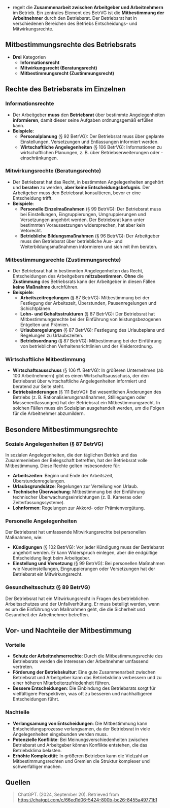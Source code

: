- regelt die **Zusammenarbeit zwischen Arbeitgeber und Arbeitnehmern** im Betrieb. Ein zentrales Element des BetrVG ist die **Mitbestimmung der Arbeitnehmer** durch den Betriebsrat. Der Betriebsrat hat in verschiedenen Bereichen des Betriebs Entscheidungs- und Mitwirkungsrechte.

## Mitbestimmungsrechte des Betriebsrats
- **Drei** Kategorien
	- **Informationsrecht**
	- **Mitwirkungsrecht (Beratungsrecht)**
	- **Mitbestimmungsrecht (Zustimmungsrecht)**


## Rechte des Betriebsrats im Einzelnen

### Informationsrechte
- Der Arbeitgeber **muss** den **Betriebsrat** über bestimmte Angelegenheiten **informieren**, damit dieser seine Aufgaben ordnungsgemäß erfüllen kann.
- **Beispiele**:
  - **Personalplanung** (§ 92 BetrVG): Der Betriebsrat muss über geplante Einstellungen, Versetzungen und Entlassungen informiert werden.
  - **Wirtschaftliche Angelegenheiten** (§ 106 BetrVG): Informationen zu wirtschaftlichen Planungen, z. B. über Betriebserweiterungen oder -einschränkungen.

### Mitwirkungsrechte (Beratungsrechte)
- Der Betriebsrat hat das Recht, in bestimmten Angelegenheiten angehört und **beraten** zu werden, **aber keine Entscheidungsbefugnis**. Der Arbeitgeber muss den Betriebsrat konsultieren, bevor er eine Entscheidung trifft.
- **Beispiele**:
  - **Personelle Einzelmaßnahmen** (§ 99 BetrVG): Der Betriebsrat muss bei Einstellungen, Eingruppierungen, Umgruppierungen und Versetzungen angehört werden. Der Betriebsrat kann unter bestimmten Voraussetzungen widersprechen, hat aber kein Vetorecht.
  - **Betriebliche Bildungsmaßnahmen** (§ 96 BetrVG): Der Arbeitgeber muss den Betriebsrat über betriebliche Aus- und Weiterbildungsmaßnahmen informieren und sich mit ihm beraten.

### Mitbestimmungsrechte (Zustimmungsrechte)
- Der Betriebsrat hat in bestimmten Angelegenheiten das Recht, Entscheidungen des Arbeitgebers **mitzubestimmen**. **Ohne** die **Zustimmung** des Betriebsrats kann der Arbeitgeber in diesen Fällen **keine Maßnahme** durchführen.
- **Beispiele**:
  - **Arbeitszeitregelungen** (§ 87 BetrVG): Mitbestimmung bei der Festlegung der Arbeitszeit, Überstunden, Pausenregelungen und Schichtplänen.
  - **Lohn- und Gehaltsstrukturen** (§ 87 BetrVG): Der Betriebsrat hat Mitbestimmungsrechte bei der Einführung von leistungsbezogenen Entgelten und Prämien.
  - **Urlaubsregelungen** (§ 87 BetrVG): Festlegung des Urlaubsplans und Regelungen zu Urlaubszeiten.
  - **Betriebsordnung** (§ 87 BetrVG): Mitbestimmung bei der Einführung von betrieblichen Verhaltensrichtlinien und der Kleiderordnung.

### Wirtschaftliche Mitbestimmung
- **Wirtschaftsausschuss** (§ 106 ff. BetrVG): In größeren Unternehmen (ab 100 Arbeitnehmern) gibt es einen Wirtschaftsausschuss, der den Betriebsrat über wirtschaftliche Angelegenheiten informiert und beratend zur Seite steht.
- **Betriebsänderungen** (§ 111 BetrVG): Bei wesentlichen Änderungen des Betriebs (z. B. Rationalisierungsmaßnahmen, Stilllegungen oder Massenentlassungen) hat der Betriebsrat ein Mitbestimmungsrecht. In solchen Fällen muss ein Sozialplan ausgehandelt werden, um die Folgen für die Arbeitnehmer abzumildern.


## Besondere Mitbestimmungsrechte

### Soziale Angelegenheiten (§ 87 BetrVG)
In sozialen Angelegenheiten, die den täglichen Betrieb und das Zusammenleben der Belegschaft betreffen, hat der Betriebsrat volle Mitbestimmung. Diese Rechte gelten insbesondere für:
- **Arbeitszeiten**: Beginn und Ende der Arbeitszeit, Überstundenregelungen.
- **Urlaubsgrundsätze**: Regelungen zur Verteilung von Urlaub.
- **Technische Überwachung**: Mitbestimmung bei der Einführung technischer Überwachungseinrichtungen (z. B. Kameras oder Zeiterfassungssysteme).
- **Lohnformen**: Regelungen zur Akkord- oder Prämienvergütung.

###  Personelle Angelegenheiten
Der Betriebsrat hat umfassende Mitwirkungsrechte bei personellen Maßnahmen, wie:
- **Kündigungen** (§ 102 BetrVG): Vor jeder Kündigung muss der Betriebsrat angehört werden. Er kann Widerspruch einlegen, aber die endgültige Entscheidung liegt beim Arbeitgeber.
- **Einstellung und Versetzung** (§ 99 BetrVG): Bei personellen Maßnahmen wie Neueinstellungen, Eingruppierungen oder Versetzungen hat der Betriebsrat ein Mitwirkungsrecht.

### Gesundheitsschutz (§ 89 BetrVG)
Der Betriebsrat hat ein Mitwirkungsrecht in Fragen des betrieblichen Arbeitsschutzes und der Unfallverhütung. Er muss beteiligt werden, wenn es um die Einführung von Maßnahmen geht, die die Sicherheit und Gesundheit der Arbeitnehmer betreffen.


## Vor- und Nachteile der Mitbestimmung

### Vorteile
- **Schutz der Arbeitnehmerrechte**: Durch die Mitbestimmungsrechte des Betriebsrats werden die Interessen der Arbeitnehmer umfassend vertreten.
- **Förderung der Betriebskultur**: Eine gute Zusammenarbeit zwischen Betriebsrat und Arbeitgeber kann das Betriebsklima verbessern und zu einer höheren Mitarbeiterzufriedenheit führen.
- **Bessere Entscheidungen**: Die Einbindung des Betriebsrats sorgt für vielfältigere Perspektiven, was oft zu besseren und nachhaltigeren Entscheidungen führt.

### Nachteile
- **Verlangsamung von Entscheidungen**: Die Mitbestimmung kann Entscheidungsprozesse verlangsamen, da der Betriebsrat in viele Angelegenheiten eingebunden werden muss.
- **Potenzielle Konflikte**: Bei Meinungsverschiedenheiten zwischen Betriebsrat und Arbeitgeber können Konflikte entstehen, die das Betriebsklima belasten.
- **Erhöhte Komplexität**: In größeren Betrieben kann die Vielzahl an Mitbestimmungsrechten und Gremien die Struktur komplexer und schwerfälliger machen.

## Quellen

> ChatGPT. (2024, September 20). Retrieved from https://chatgpt.com/c/66ed1d06-5424-800b-bc26-8455a49771b1